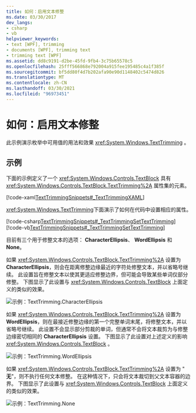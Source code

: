```yaml
---
title: 如何：启用文本修整
ms.date: 03/30/2017
dev_langs:
- csharp
- vb
helpviewer_keywords:
- text [WPF], trimming
- documents [WPF], trimming text
- trimming text [WPF]
ms.assetid: dd8c9191-d2be-45fd-9fb4-3c75b65578c5
ms.openlocfilehash: 25fff566868e792004a915fee195485c4a1f385f
ms.sourcegitcommit: bf5dd80f4d7b202afa90e90d1148402c5474d826
ms.translationtype: MT
ms.contentlocale: zh-CN
ms.lasthandoff: 03/30/2021
ms.locfileid: "96973451"
---
```

# <a name="how-to-enable-text-trimming"></a>如何：启用文本修整

此示例演示枚举中可用值的用法和效果 <xref:System.Windows.TextTrimming> 。

## <a name="example"></a>示例

下面的示例定义了一个 <xref:System.Windows.Controls.TextBlock> 具有 <xref:System.Windows.Controls.TextBlock.TextTrimming%2A> 属性集的元素。

[!code-xaml[TextTrimmingSnippets#_TextTrimmingXAML](~/samples/snippets/csharp/VS_Snippets_Wpf/TextTrimmingSnippets/CSharp/Window1.xaml#_texttrimmingxaml)]

<xref:System.Windows.TextTrimming>下面演示了如何在代码中设置相应的属性。

[!code-csharp[TextTrimmingSnippets#_TextTrimmingSetTextTrimming](~/samples/snippets/csharp/VS_Snippets_Wpf/TextTrimmingSnippets/CSharp/Window1.xaml.cs#_texttrimmingsettexttrimming)]
[!code-vb[TextTrimmingSnippets#_TextTrimmingSetTextTrimming](~/samples/snippets/visualbasic/VS_Snippets_Wpf/TextTrimmingSnippets/VisualBasic/Window1.xaml.vb#_texttrimmingsettexttrimming)]

目前有三个用于修整文本的选项： **CharacterEllipsis**、 **WordEllipsis** 和 **None**。

如果 <xref:System.Windows.Controls.TextBlock.TextTrimming%2A> 设置为 **CharacterEllipsis**，则会在距离修整边缘最近的字符处修整文本，并以省略号继续。  此设置旨在修整文本以使其更适应修整边界，但可能会导致某些单词仅部分修整。  下图显示了此设置与 <xref:System.Windows.Controls.TextBlock> 上面定义的类似的效果。

![示例：TextTrimming.CharacterEllipsis](./media/texttrimming-character.png "TextTrimming_Character")

如果 <xref:System.Windows.Controls.TextBlock.TextTrimming%2A> 设置为 **WordEllipsis**，则在最接近修整边缘的第一个完整单词末尾，将修整文本，并以省略号继续。  此设置不会显示部分剪裁的单词，但通常不会将文本裁剪为与修整边缘密切相同的 **CharacterEllipsis** 设置。  下图显示了此设置对上述定义的影响 <xref:System.Windows.Controls.TextBlock> 。

![示例：TextTrimming.WordEllipsis](./media/texttrimming-word.png "TextTrimming_Word")

如果 <xref:System.Windows.Controls.TextBlock.TextTrimming%2A> 设置为 " **无**"，则不执行任何文本修整。  在这种情况下，只会将文本裁切到父文本容器的边界。  下图显示了此设置与 <xref:System.Windows.Controls.TextBlock> 上面定义的类似的效果。

![示例：TextTrimming.None](./media/texttrimming-none.png "TextTrimming_None")
